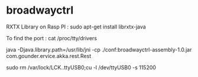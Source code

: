 # broadwayctrl


RXTX Library on Rasp PI :  sudo apt-get install librxtx-java



To find the port :  cat /proc/tty/drivers



 java -Djava.library.path=/usr/lib/jni -cp ./conf:broadwayctrl-assembly-1.0.jar com.gounder.ervice.akka.rest.Rest





sudo rm /var/lock/LCK..ttyUSB0;cu -l /dev/ttyUSB0 -s 115200



